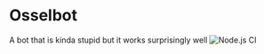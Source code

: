# Osselbot
A bot that is kinda stupid but it works surprisingly well
![Node.js CI](https://github.com/Technicolor-creamsicle/Osselbot/workflows/Node.js%20CI/badge.svg)
